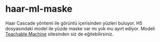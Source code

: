 # haar-ml-maske

Haar Cascade yöntemi ile görüntü içerisinden yüzleri buluyor. H5 dosyasındaki model ile yüzde maske var mı yok mu ayırt ediyor. Modeli <a href="https://teachablemachine.withgoogle.com/">Teachable Machine</a> sitesinden siz de eğitebilirsiniz.
